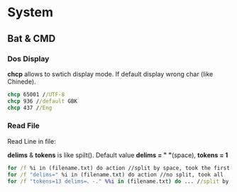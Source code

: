 # System



## Bat & CMD

### Dos Display
**chcp** allows to swtich display mode.
If default display wrong char (like Chinede).

```cmd
chcp 65001 //UTF-8 
chcp 936 //default GBK 
chcp 437 //Eng
```

###  Read File
Read Line in file:

**delims** & **tokens** is like spilt().
Default value **delims = " "**(space), **tokens = 1**
```cmd
for /f %i in (filename.txt) do action //split by space, took the first colume
for /f "delims=" %i in (filename.txt) do action //no split, took all
for /f "tokens=13 delims=、-." %%i in (filename.txt) do ... //split by 、-., took the first and third colume
```


